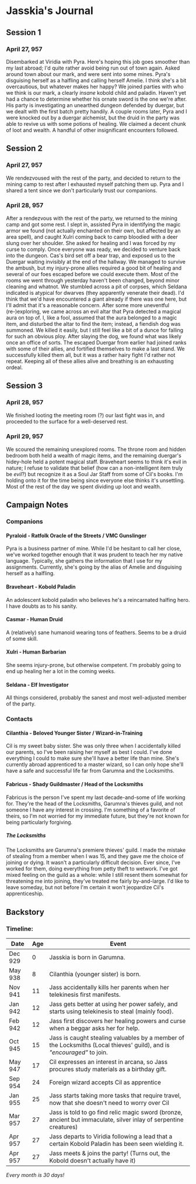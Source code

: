 # Jasskia's Journal
## Session 1
### April 27, 957 
Disembarked at Viridia with Pyra. Here's hoping this job goes smoother than my 
last abroad; I'd quite rather avoid being run out of town again. Asked around 
town about our mark, and were sent into some mines. Pyra's disguising herself as 
a halfling and calling herself Amelie. I think she's a bit overcautious, but 
whatever makes her happy?
We joined parties with who we think is our mark, a clearly *insane* 
kobold child and paladin. Haven't yet had a chance to determine whether his 
ornate sword is the one we're after. His party is investigating an unearthed 
dungeon defended by duergar, but we dealt with the first batch pretty handily. 
A couple rooms later, Pyra and I were knocked out by a duergar alchemist, but 
the druid in the party was able to revive us with some potions of healing. We 
claimed a decent chunk of loot and wealth. A handful of other insignificant 
encounters followed. 
## Session 2
### April 27, 957 
We rendezvoused with the rest of the party, and decided to return to the mining 
camp to rest after I exhausted myself patching them up. Pyra and I shared a
tent since we don't particularly trust our companions. 
### April 28, 957
After a rendezvous with the rest of the party, we returned to the mining camp 
and got some rest. I slept in, assisted Pyra in identifying the magic armor we
found (not actually enchanted on their own, but affected by an area spell), 
and caught Xulri coming back to camp bloodied with a deer slung over her 
shoulder. She asked for healing and I was forced by my curse to comply. 
Once everyone was ready, we decided to venture back into the dungeon. Cas's 
bird set off a bear trap, and exposed us to the Duergar waiting invisibly at the
end of the hallway. We managed to survive the ambush, but my injury-prone allies 
required a good bit of healing and several of our foes escaped before we could
execute them. 
Most of the rooms we went through yesterday haven't been changed, beyond minor 
cleaning and whatnot. We stumbled across a pit of corpses, which Seldana 
indicated is atypical for dwarves (they apparently venerate their dead). I'd 
think that we'd have encountered a giant already if there was one here, but I'll
admit that it's a reasonable concern. 
After some more uneventful (re-)exploring, we came across an evil altar that 
Pyra detected a magical aura on top of. I, like a fool, assumed that the aura 
belonged to a magic item, and disturbed the altar to find the item; instead, a 
fiendish dog was summoned. We killed it easily, but I still feel like a bit of a
dunce for falling for such an obvious ploy. 
After slaying the dog, we found what was likely once an office of sorts. The 
escaped Duergar from earlier had joined ranks with some of their allies, and 
fortified themselves to make a last stand. We successfully killed them all, but 
it was a rather hairy fight I'd rather not repeat. Keeping all of these allies 
alive and breathing is an exhausting ordeal. 
## Session 3
### April 28, 957
We finished looting the meeting room (?) our last fight was in, and proceeded to
the surface for a well-deserved rest.
### April 29, 957
We scoured the remaining unexplored rooms. The throne room and hidden bedroom 
both held a wealth of magic items, and the remaining duergar's hidey-hole held
a potent magical staff. Braveheart seems to think it's evil in nature; I refuse
to validate that belief (how can a non-intelligent item truly be *evil*?) but
recognize it as a Soul Jar Staff from some of Cil's books. I'm holding onto it
for the time being since everyone else thinks it's unsettling. Most of the rest
of the day we spent dividing up loot and wealth. 

## Campaign Notes
### Companions
#### Pyraloid - Ratfolk Oracle of the Streets / VMC Gunslinger
Pyra is a business partner of mine. While I'd be hesitant to call her close, 
we've worked together enough that it was prudent to teach her my native language. 
Typically, she gathers the information that I use for my assignments. Currently,
she's going by the alias of Amelie and disguising herself as a halfling. 
#### Braveheart - Kobold Paladin
An adolescent kobold paladin who believes he's a reincarnated halfing hero. I 
have doubts as to his sanity. 
#### Casmar - Human Druid
A (relatively) sane humanoid wearing tons of feathers. Seems to be a druid of 
some skill. 
#### Xulri - Human Barbarian
She seems injury-prone, but otherwise competent. I'm probably going to end up 
healing her a lot in the coming weeks. 
#### Seldana - Elf Investigator
All things considered, probably the sanest and most well-adjusted member of the 
party. 
### Contacts
#### Cilanthia - Beloved Younger Sister / Wizard-in-Training
Cil is my sweet baby sister. She was only three when I accidentally killed our 
parents, so I've been raising her myself as best I could. I've done everything I
could to make sure she'll have a better life than mine. She's currently abroad 
apprenticed to a master wizard, so I can only hope she'll have a safe and 
successful life far from Garumna and the Locksmiths.	
#### Fabricus - Shady Guildmaster / Head of the Locksmiths
Fabricus is the person I've spent my last decade-and-some of life working for. 
They're the head of the Locksmiths, Garumna's thieves guild, and not someone I 
have any interest in crossing. I'm something of a favorite of theirs, so I'm not
worried for my immediate future, but they're not known for being particularly 
forgiving. 
##### The Locksmiths
The Locksmiths are Garumna's premiere thieves' guild. I made the mistake of 
stealing from a member when I was 15, and they gave me the choice of joining or 
dying. It wasn't a particularly difficult decision. Ever since, I've worked for 
them, doing everything from petty theft to wetwork. I've got mixed feeling on 
the guild as a whole: while I still resent them somewhat for threatening me into
joining, they've treated me fairly by-and-large.	I'd like to leave someday, but
not before I'm certain it won't jeopardize Cil's apprenticeship.	

## Backstory
### Timeline:
| Date		| Age	| Event	|
|-----------|-----|--------|
| Dec 929	|	0	| Jasskia is born in Garumna.
| May 938	|	8	| Cilanthia (younger sister) is born. 
| Nov 941	|	11	| Jass accidentally kills her parents when her telekinesis first manifests.
| Jan 942	|	12	| Jass gets better at using her power safely, and starts using telekinesis to steal (mainly food).
| Feb 942	|	12	| Jass first discovers her healing powers and curse when a beggar asks her for help. 
| Oct 945	|	15	| Jass is caught stealing valuables by a member of the Locksmiths (Local thieves' guild), and is *"encouraged"* to join. 
| May 947	|	17	| Cil expresses an interest in arcana, so Jass procures study materials as a birthday gift.
| Sep 954	|	24	| Foreign wizard accepts Cil as apprentice
| Jan 955	|	25	| Jass starts taking more tasks that require travel, now that she doesn't need to worry over Cil
| Mar 957	|	27	| Jass is told to go find relic magic sword (bronze, ancient but immaculate, silver inlay of serpentine creatures)
| Apr 957	|	27	| Jass departs to Viridia following a lead that a certain Kobold Paladin has been seen wielding it. 
| Apr 957	|	27	| Jass meets & joins the party! (Turns out, the Kobold doesn't actually have it)

*Every month is 30 days!*